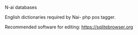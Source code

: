 N-ai databases

English dictionaries required by Nai- php pos tagger.

Recommended software for editing: https://sqlitebrowser.org
